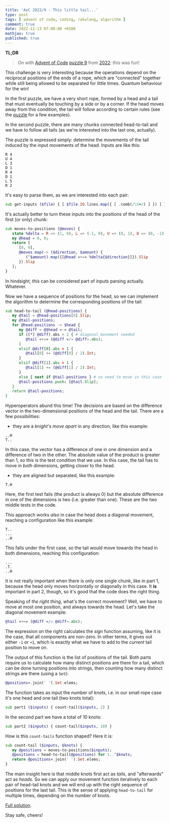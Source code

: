 ```yaml
---
title: 'AoC 2022/9 - This little tail...'
type: post
tags: [ advent of code, coding, rakulang, algorithm ]
comment: true
date: 2022-12-13 07:00:00 +0100
mathjax: true
published: true
---
```


**TL;DR**

> On with [Advent of Code][] [puzzle 9][puzzle] from [2022][aoc2022]:
> this was fun!

This challenge is very interesting because the operations depend on the
reciprocal positions of the ends of a rope, which are "connected"
together while still being allowed to be separated for little times.
Quantum behaviour for the win!

In the first puzzle, we have a very short rope, formed by a head and a
tail that must eventually be touching by a side or by a corner. If the
head moves away from this condition, the tail will follow according to
certain rules (see the [puzzle][] for a few examples).

In the second puzzle, there are many chunks connected head-to-tail and
we have to follow all tails (as we're interested into the last one,
actually).

The puzzle is expressed simply: determine the movements of the tail
induced by the input movements of the head. Inputs are like this:

```
R 4
U 4
L 3
D 1
R 4
D 1
L 5
R 2
```

It's easy to parse them, as we are interested into each pair:

```raku
sub get-inputs ($file) { [ $file.IO.lines.map({ [ .comb(/\S+/) ] }) ] }
```

It's actually better to turn these inputs into the positions of the head
of the first (or only) chunk:

```raku
sub moves-to-positions (@moves) {
   state %delta = R => (1, 0), L => (-1, 0), U => (0, 1), D => (0, -1);
   my @head = 0, 0;
   return [
      [0, 0],
      @moves.map(-> ($direction, $amount) {
         (^$amount).map({[@head «+=» %delta{$direction}]}).Slip
      }).Slip
   ];
}
```

In hindsight, *this* can be considered part of inputs parsing actually.
Whatever.

Now we have a sequence of positions for the head, so we can implement
the algorithm to determine the corresponding positions of the tail:

```raku
sub head-to-tail (@head-positions) {
   my @tail = @head-positions[0].Slip;
   my @tail-positions;
   for @head-positions -> $head {
      my @diff = @$head «-» @tail;
      if ([*] @diff).abs > 1 { # diagonal movement needed
         @tail «+=» (@diff «/» @diff».abs);
      }
      elsif @diff[0].abs > 1 {
         @tail[0] += (@diff[0] / 2).Int;
      }
      elsif @diff[1].abs > 1 {
         @tail[1] += (@diff[1] / 2).Int;
      }
      else { next if @tail-positions } # no need to move in this case
      @tail-positions.push: [@tail.Slip];
   }
   return @tail-positions;
}
```

Hyperoperators abund this time! The decisions are based on the
difference vector in the two-dimensional positions of the head and the
tail. There are a few possibilities:

- they are a *knight's move apart* in any direction, like this example:

```
..H
T..
```

In this case, the vector has a difference of one in one dimension and a
difference of two in the other. The absolute value of the product is
greater than 1, so this is the test condition that we use. In this case,
the tail has to move in *both* dimensions, getting closer to the head.

- they are aligned but separated, like this example:

```
T.H
```

Here, the first test fails (the product is always 0) but the absolute
difference in one of the dimensions is two (i.e. greater than one).
These are the two middle tests in the code.

This approach works *also* in case the head does a diagonal movement,
reaching a configuration like this example:

```
T..
...
..H
```

This falls under the first case, so the tail would move towards the head
in both dimensions, reaching this configuration:

```
...
.T.
..H
```

It is not really important when there is only one single chunk, like
in part 1, because the head only moves horizontally or diagonally in
this case. It **is** important in part 2, though, so it's good that the
code does the right thing.

Speaking of *the right thing*, what's the correct movement? Well, we
have to move at most one position, and always towards the head. Let's
take the diagonal movement example:

```raku
@tail «+=» (@diff «/» @diff».abs);
```

The expression on the right calculates the *sign* function assuming,
like it is the case, that all components are non-zero. In other terms,
it gives out either `-1` or `+1`, which is exactly what we have to add
to the *current* tail position to move on.

The output of this function is the list of positions of the tail. Both
parts require us to calculate how many distinct positions are there for
a tail, which can be done turning positions into strings, then counting
how many distinct strings are there (using a `Set`):

```raku
@positions».join(' ').Set.elems;
```

The function takes as input the number of *knots*, i.e. in our small
rope case it's one head and one tail (two knots total):

```raku
sub part1 ($inputs) { count-tail($inputs, 2) }
```

In the second part we have a total of 10 knots:

```raku
sub part2 ($inputs) { count-tail($inputs, 10) }
```

How is this `count-tails` function shaped? Here it is:

```raku
sub count-tail ($inputs, $knots) {
   my @positions = moves-to-positions($inputs);
   @positions = head-to-tail(@positions) for 1..^$knots;
   return @positions».join(' ').Set.elems;
}
```

The main insight here is that middle knots first act as *tails*, and
"afterwards" act as *heads*. So we can apply our movement function
iteratively to each pair of head-tail knots and we will end up with the
right sequence of positions for the last tail. This is the sense of
applying `head-to-tail` for multiple times, depending on the number of
knots.

[Full solution][].

Stay safe, cheers!

[puzzle]: https://adventofcode.com/2022/day/9
[aoc2022]: https://adventofcode.com/2022/
[Advent of Code]: https://adventofcode.com/
[Raku]: https://www.raku.org/
[Perl]: https://www.perl.org/
[Full solution]: https://gitlab.com/polettix/advent-of-code/-/blob/main/2022/09.raku
